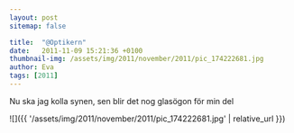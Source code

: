 ```yaml
---
layout: post
sitemap: false

title:  "@Optikern"
date:   2011-11-09 15:21:36 +0100
thumbnail-img: /assets/img/2011/november/2011/pic_174222681.jpg
author: Eva
tags: [2011]
---
```


Nu ska jag kolla synen, sen blir det nog glasögon för min del

![]({{ '/assets/img/2011/november/2011/pic_174222681.jpg'  | relative_url }})

